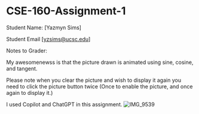 # CSE-160-Assignment-1

Student Name: [Yazmyn Sims]

Student Email [yzsims@ucsc.edu]

Notes to Grader: 

My awesomenewss is that the picture drawn is animated using sine, cosine, and tangent.

Please note when you clear the picture and wish to display it again you need to click the picture button twice (Once to enable the picture, and once again to display it.)

I used Copilot and ChatGPT in this assignment. 
![IMG_9539](https://github.com/user-attachments/assets/c7f7aa7c-35ef-44d8-85b5-8e9c90d7bc77)
